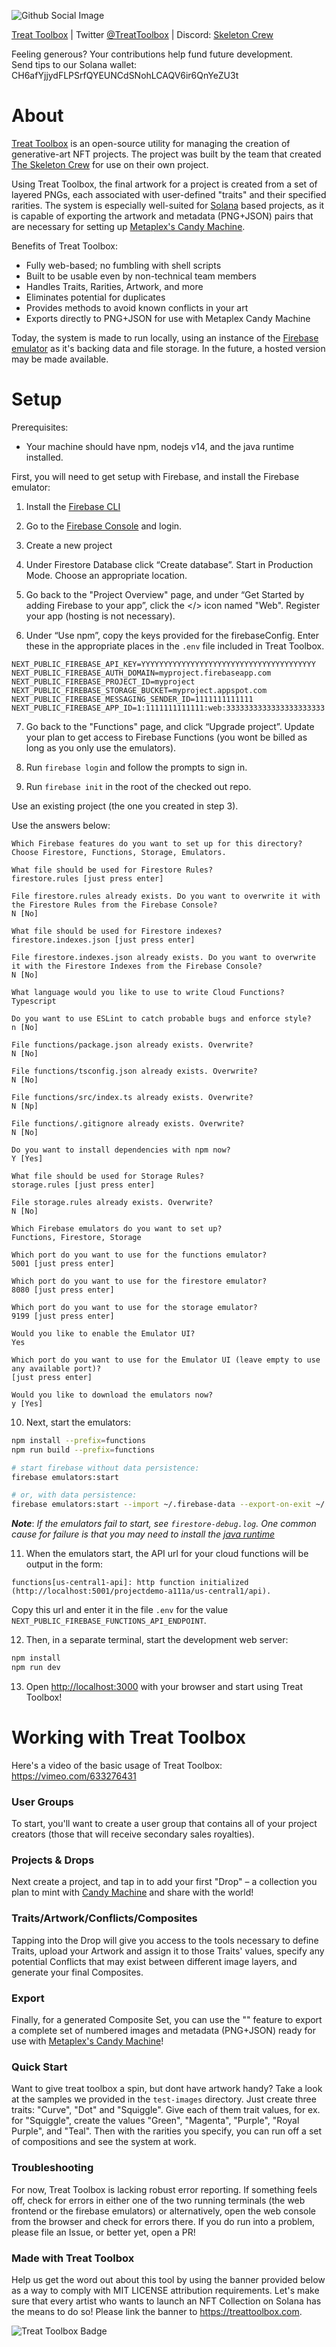 ![Github Social Image](https://user-images.githubusercontent.com/89373652/137255583-80d58aae-cc14-413e-bf80-2b619673fde2.png)

[Treat Toolbox](https://treattoolbox.com) | Twitter [@TreatToolbox](https://twitter.com/TreatToolbox) | Discord: [Skeleton Crew](https://discord.gg/skeletoncrewrip)

Feeling generous? Your contributions help fund future development.  
Send tips to our Solana wallet: CH6afYjjydFLPSrfQYEUNCdSNohLCAQV6ir6QnYeZU3t

# About

[Treat Toolbox](https://treattoolbox.com) is an open-source utility for managing the creation of generative-art NFT projects. The project was built by the team that created [The Skeleton Crew](https://skeletoncrew.rip) for use on their own project.

Using Treat Toolbox, the final artwork for a project is created from a set of layered PNGs, each associated with user-defined "traits" and their specified rarities. The system is especially well-suited for [Solana](https://solana.com) based projects, as it is capable of exporting the artwork and metadata (PNG+JSON) pairs that are necessary for setting up [Metaplex's Candy Machine](https://github.com/metaplex-foundation/metaplex).

Benefits of Treat Toolbox:

- Fully web-based; no fumbling with shell scripts
- Built to be usable even by non-technical team members
- Handles Traits, Rarities, Artwork, and more
- Eliminates potential for duplicates
- Provides methods to avoid known conflicts in your art
- Exports directly to PNG+JSON for use with Metaplex Candy Machine

Today, the system is made to run locally, using an instance of the [Firebase emulator](https://firebase.google.com/docs/emulator-suite) as it's backing data and file storage. In the future, a hosted version may be made available.

# Setup

Prerequisites:

- Your machine should have npm, nodejs v14, and the java runtime installed.

First, you will need to get setup with Firebase, and install the Firebase emulator:

1. Install the [Firebase CLI](https://firebase.google.com/docs/cli)

2. Go to the [Firebase Console](https://console.firebase.google.com) and login.

3. Create a new project

4. Under Firestore Database click “Create database”. Start in Production Mode. Choose an appropriate location.

5. Go back to the "Project Overview" page, and under “Get Started by adding Firebase to your app”, click the </> icon named "Web". Register your app (hosting is not necessary).

6. Under “Use npm”, copy the keys provided for the firebaseConfig. Enter these in the appropriate places in the `.env` file included in Treat Toolbox.

```
NEXT_PUBLIC_FIREBASE_API_KEY=YYYYYYYYYYYYYYYYYYYYYYYYYYYYYYYYYYYYYYY
NEXT_PUBLIC_FIREBASE_AUTH_DOMAIN=myproject.firebaseapp.com
NEXT_PUBLIC_FIREBASE_PROJECT_ID=myproject
NEXT_PUBLIC_FIREBASE_STORAGE_BUCKET=myproject.appspot.com
NEXT_PUBLIC_FIREBASE_MESSAGING_SENDER_ID=1111111111111
NEXT_PUBLIC_FIREBASE_APP_ID=1:1111111111111:web:3333333333333333333333
```

7. Go back to the "Functions" page, and click “Upgrade project”. Update your plan to get access to Firebase Functions (you wont be billed as long as you only use the emulators).

8. Run `firebase login` and follow the prompts to sign in.

9. Run `firebase init` in the root of the checked out repo. 

Use an existing project (the one you created in step 3).

Use the answers below:
```
Which Firebase features do you want to set up for this directory? 
Choose Firestore, Functions, Storage, Emulators.

What file should be used for Firestore Rules? 
firestore.rules [just press enter]

File firestore.rules already exists. Do you want to overwrite it with the Firestore Rules from the Firebase Console?
N [No]

What file should be used for Firestore indexes? 
firestore.indexes.json [just press enter]

File firestore.indexes.json already exists. Do you want to overwrite it with the Firestore Indexes from the Firebase Console?
N [No]

What language would you like to use to write Cloud Functions? 
Typescript

Do you want to use ESLint to catch probable bugs and enforce style? 
n [No]

File functions/package.json already exists. Overwrite? 
N [No]

File functions/tsconfig.json already exists. Overwrite? 
N [No]

File functions/src/index.ts already exists. Overwrite? 
N [Np]

File functions/.gitignore already exists. Overwrite? 
N [No]

Do you want to install dependencies with npm now? 
Y [Yes]

What file should be used for Storage Rules? 
storage.rules [just press enter]

File storage.rules already exists. Overwrite? 
N [No]

Which Firebase emulators do you want to set up? 
Functions, Firestore, Storage

Which port do you want to use for the functions emulator? 
5001 [just press enter]

Which port do you want to use for the firestore emulator? 
8080 [just press enter]

Which port do you want to use for the storage emulator? 
9199 [just press enter]

Would you like to enable the Emulator UI? 
Yes

Which port do you want to use for the Emulator UI (leave empty to use any available port)? 
[just press enter]

Would you like to download the emulators now? 
y [Yes]
```

10. Next, start the emulators:

```bash
npm install --prefix=functions
npm run build --prefix=functions

# start firebase without data persistence:
firebase emulators:start

# or, with data persistence:
firebase emulators:start --import ~/.firebase-data --export-on-exit ~/.firebase-data
```

**_Note_**: _If the emulators fail to start, see `firestore-debug.log`. One common cause for failure is that you may need to install the [java runtime](http://www.java.com.)_

11. When the emulators start, the API url for your cloud functions will be output in the form:

`functions[us-central1-api]: http function initialized (http://localhost:5001/projectdemo-a111a/us-central1/api).`

Copy this url and enter it in the file `.env` for the value `NEXT_PUBLIC_FIREBASE_FUNCTIONS_API_ENDPOINT`.

12. Then, in a separate terminal, start the development web server:

```bash
npm install
npm run dev
```

13. Open [http://localhost:3000](http://localhost:3000) with your browser and start using Treat Toolbox!

# Working with Treat Toolbox

Here's a video of the basic usage of Treat Toolbox: https://vimeo.com/633276431  

### User Groups

To start, you'll want to create a user group that contains all of your project creators (those that will receive secondary sales royalties).

### Projects & Drops

Next create a project, and tap in to add your first "Drop" – a collection you plan to mint with [Candy Machine](https://github.com/metaplex-foundation/metaplex) and share with the world!

### Traits/Artwork/Conflicts/Composites

Tapping into the Drop will give you access to the tools necessary to define Traits, upload your Artwork and assign it to those Traits' values, specify any potential Conflicts that may exist between different image layers, and generate your final Composites.

### Export

Finally, for a generated Composite Set, you can use the "" feature to export a complete set of numbered images and metadata (PNG+JSON) ready for use with [Metaplex's Candy Machine](https://github.com/metaplex-foundation/metaplex)!

### Quick Start

Want to give treat toolbox a spin, but dont have artwork handy? Take a look at the samples we provided in the `test-images` directory. Just create three traits: "Curve", "Dot" and "Squiggle". Give each of them trait values, for ex. for "Squiggle", create the values "Green", "Magenta", "Purple", "Royal Purple", and "Teal". Then with the rarities you specify, you can run off a set of compositions and see the system at work.

### Troubleshooting

For now, Treat Toolbox is lacking robust error reporting. If something feels off, check for errors in either one of the two running terminals (the web frontend or the firebase emulators) or alternatively, open the web console from the browser and check for errors there. If you do run into a problem, please file an Issue, or better yet, open a PR!

### Made with Treat Toolbox

Help us get the word out about this tool by using the banner provided below as a way to comply with MIT LICENSE attribution requirements. Let's make sure that every artist who wants to launch an NFT Collection on Solana has the means to do so! Please link the banner to https://treattoolbox.com.

![Treat Toolbox Badge](https://user-images.githubusercontent.com/89115113/137352273-c4972230-8239-45b7-bfe1-be1767fd1115.png)
